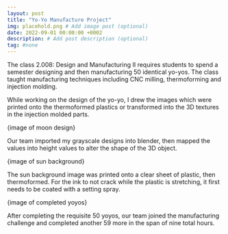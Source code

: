 ```yaml
---
layout: post
title: "Yo-Yo Manufacture Project"
img: placehold.png # Add image post (optional)
date: 2022-09-01 00:00:00 +0002
description: # Add post description (optional)
tag: #none 
---
```

The class 2.008: Design and Manufacturing II requires students to spend a semester designing and then manufacturing 50 identical yo-yos. The class taught manufacturing techniques including CNC milling, thermoforming and injection molding. 

While working on the design of the yo-yo, I drew the images which were printed onto the thermoformed plastics or transformed into the 3D textures in the injection molded parts. 

{image of moon design}

Our team imported my grayscale designs into blender, then mapped the values into height values to alter the shape of the 3D object. 

{image of sun background}

The sun background image was printed onto a clear sheet of plastic, then thermoformed. For the ink to not crack while the plastic is stretching, it first needs to be coated with a setting spray. 

{image of completed yoyos}

After completing the requisite 50 yoyos, our team joined the manufacturing challenge and completed another 59 more in the span of nine total hours. 

